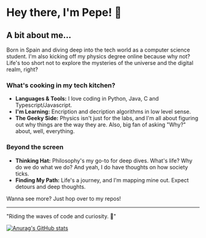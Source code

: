 # Hey there, I'm Pepe! 👋

## A bit about me...

Born in Spain and diving deep into the tech world as a computer science student. I'm also kicking off my physics degree online because why not? Life's too short not to explore the mysteries of the universe and the digital realm, right?

### What's cooking in my tech kitchen?

- **Languages & Tools:** I love coding in Python, Java, C and Typescript/Javascript.
- **I'm Learning:** Encription and decription algorithms in low level sense. 
- **The Geeky Side:** Physics isn't just for the labs, and I'm all about figuring out why things are the way they are. Also, big fan of asking "Why?" about, well, everything.

### Beyond the screen

- **Thinking Hat:** Philosophy's my go-to for deep dives. What's life? Why do we do what we do? And yeah, I do have thoughts on how society ticks.
- **Finding My Path:** Life's a journey, and I'm mapping mine out. Expect detours and deep thoughts.

Wanna see more? Just hop over to my repos!

---

"Riding the waves of code and curiosity. 🌊"

[![Anurag's GitHub stats](https://github-readme-stats.vercel.app/api?username=josericardopenase&show_icons=true&hide_rank=true)](https://github.com/anuraghazra/github-readme-stats)
